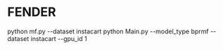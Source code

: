 # FENDER  

python mf.py --dataset instacart
python Main.py --model_type bprmf --dataset instacart --gpu_id 1
